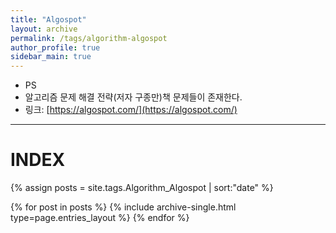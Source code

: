 ```yaml
---
title: "Algospot"
layout: archive
permalink: /tags/algorithm-algospot
author_profile: true
sidebar_main: true
---
```


- PS
- 알고리즘 문제 해결 전략(저자 구종만)책 문제들이 존재한다.
- 링크: [https://algospot.com/](https://algospot.com/)

---
# INDEX

{% assign posts = site.tags.Algorithm_Algospot | sort:"date" %}

{% for post in posts %}
  {% include archive-single.html type=page.entries_layout %}
{% endfor %}
